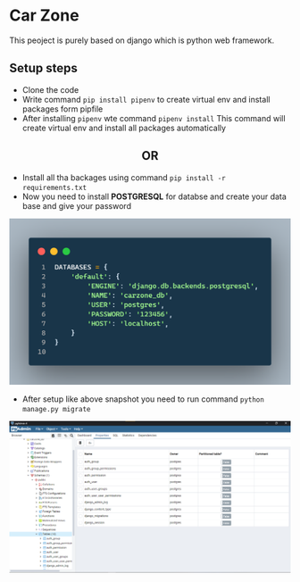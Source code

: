 # Car Zone
This peoject is purely based on django which is python web framework.

## Setup steps
- Clone the code
- Write command `pip install pipenv` to create virtual env and install packages form pipfile
- After installing `pipenv` wte command `pipenv install` This command will create virtual env and install all packages automatically

## <center>OR</center>

- Install all tha backages using command `pip install -r requirements.txt`
- Now you need to install **POSTGRESQL** for databse and create your data base and give your password

![postgresql setup snapshot](./resources/code_postgre.png)

- After setup like above snapshot you need to run command `python manage.py migrate`

![postgresql setup snapshot](./resources/postgre_table.png)